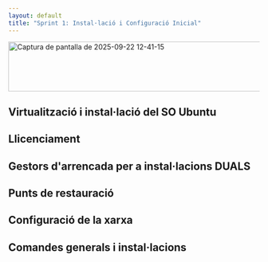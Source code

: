 ```yaml
---
layout: default
title: "Sprint 1: Instal·lació i Configuració Inicial"
---
```


<img width="572" height="100" alt="Captura de pantalla de 2025-09-22 12-41-15" src="https://github.com/user-attachments/assets/f6688321-684e-4414-ae75-fb4e8e4f54aa" />


## Virtualització i instal·lació del SO Ubuntu
## Llicenciament
## Gestors d'arrencada per a instal·lacions DUALS
## Punts de restauració
## Configuració de la xarxa
## Comandes generals i instal·lacions
